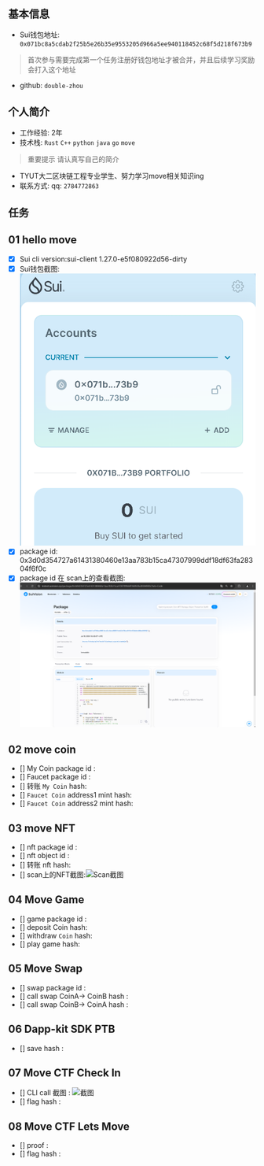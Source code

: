 ## 基本信息
- Sui钱包地址: `0x071bc8a5cdab2f25b5e26b35e9553205d966a5ee940118452c68f5d218f673b9`
> 首次参与需要完成第一个任务注册好钱包地址才被合并，并且后续学习奖励会打入这个地址
- github: `double-zhou`

## 个人简介
- 工作经验: 2年
- 技术栈: `Rust` `C++` `python` `java` `go` `move`
> 重要提示 请认真写自己的简介
- TYUT大二区块链工程专业学生、努力学习move相关知识ing
- 联系方式: qq: `2784772863`

## 任务

##   01 hello move  
- [x] Sui cli version:sui-client 1.27.0-e5f080922d56-dirty
- [x] Sui钱包截图: ![Sui钱包截图](./images/img.png)
- [x] package id: 0x3d0d354727a61431380460e13aa783b15ca47307999ddf18df63fa28304f6f0c
- [x] package id 在 scan上的查看截图:![Scan截图](./images/img_1.png)

##   02 move coin
- [] My Coin package id : 
- [] Faucet package id : 
- [] 转账 `My Coin` hash:
- [] `Faucet Coin` address1 mint hash:
- [] `Faucet Coin` address2 mint hash:

##   03 move NFT
- [] nft package id :
- [] nft object id : 
- [] 转账 nft  hash:
- [] scan上的NFT截图:![Scan截图](./images/你的图片地址)

##   04 Move Game
- [] game package id :
- [] deposit Coin hash:
- [] withdraw `Coin` hash:
- [] play game hash:

##   05 Move Swap
- [] swap package id :
- [] call swap CoinA-> CoinB  hash :
- [] call swap CoinB-> CoinA  hash :

##   06 Dapp-kit SDK PTB
- [] save hash :

##   07 Move CTF Check In
- [] CLI call 截图 : ![截图](./images/你的图片地址)
- [] flag hash :

##   08 Move CTF Lets Move
- [] proof : 
- [] flag hash :
